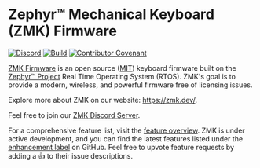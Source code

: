 # Zephyr™ Mechanical Keyboard (ZMK) Firmware

[![Discord](https://img.shields.io/discord/719497620560543766)](https://zmk.dev/community/discord/invite)
[![Build](https://github.com/zmkfirmware/zmk/workflows/Build/badge.svg)](https://github.com/zmkfirmware/zmk/actions)
[![Contributor Covenant](https://img.shields.io/badge/Contributor%20Covenant-v2.0%20adopted-ff69b4.svg)](CODE_OF_CONDUCT.md)

[ZMK Firmware](https://zmk.dev/) is an open source ([MIT](LICENSE)) keyboard firmware built on the [Zephyr™ Project](https://www.zephyrproject.org/) Real Time Operating System (RTOS). ZMK's goal is to provide a modern, wireless, and powerful firmware free of licensing issues.

Explore more about ZMK on our website: https://zmk.dev/.

Feel free to join our [ZMK Discord Server](https://zmk.dev/community/discord/invite).

For a comprehensive feature list, visit the [feature overview](https://zmk.dev/docs#features). ZMK is under active development, and you can find the latest features listed under the [enhancement label](https://github.com/zmkfirmware/zmk/issues?q=is%3Aissue+is%3Aopen+label%3Aenhancement) on GitHub. Feel free to upvote feature requests by adding a 👍 to their issue descriptions.

